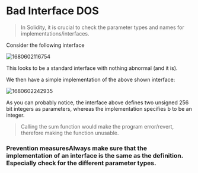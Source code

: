# Bad Interface DOS

> In Solidity, it is crucial to check the parameter types and names for implementations/interfaces.

Consider the following interface

![1680602116754](<../Common Attack Vectors/image/BadInterface/1680602116754.png>)

This looks to be a standard interface with nothing abnormal (and it is).

We then have a simple implementation of the above shown interface:

![1680602242935](<../Common Attack Vectors/image/BadInterface/1680602242935.png>)

As you can probably notice, the interface above defines two unsigned 256 bit integers as parameters, whereas the implementation specifies b to be an integer.

> Calling the sum function would make the program error/revert, therefore making the function unusable.

### Prevention measuresAlways make sure that the implementation of an interface is the same as the definition. Especially check for the different parameter types.
